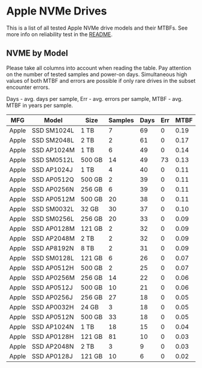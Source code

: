 Apple NVMe Drives
=================

This is a list of all tested Apple NVMe drive models and their MTBFs. See more
info on reliability test in the [README](https://github.com/linuxhw/SMART).

NVME by Model
------------

Please take all columns into account when reading the table. Pay attention on the
number of tested samples and power-on days. Simultaneous high values of both MTBF
and errors are possible if only rare drives in the subset encounter errors.

Days - avg. days per sample,
Err  - avg. errors per sample,
MTBF - avg. MTBF in years per sample.

| MFG       | Model              | Size   | Samples | Days  | Err   | MTBF |
|-----------|--------------------|--------|---------|-------|-------|------|
| Apple     | SSD SM1024L        | 1 TB   | 7       | 69    | 0     | 0.19   |
| Apple     | SSD SM2048L        | 2 TB   | 2       | 61    | 0     | 0.17   |
| Apple     | SSD AP1024M        | 1 TB   | 6       | 49    | 0     | 0.14   |
| Apple     | SSD SM0512L        | 500 GB | 14      | 49    | 73    | 0.13   |
| Apple     | SSD AP1024J        | 1 TB   | 4       | 40    | 0     | 0.11   |
| Apple     | SSD AP0512Q        | 500 GB | 2       | 39    | 0     | 0.11   |
| Apple     | SSD AP0256N        | 256 GB | 6       | 39    | 0     | 0.11   |
| Apple     | SSD AP0512M        | 500 GB | 20      | 38    | 0     | 0.11   |
| Apple     | SSD SM0032L        | 32 GB  | 30      | 37    | 0     | 0.10   |
| Apple     | SSD SM0256L        | 256 GB | 20      | 33    | 0     | 0.09   |
| Apple     | SSD AP0128M        | 121 GB | 2       | 32    | 0     | 0.09   |
| Apple     | SSD AP2048M        | 2 TB   | 2       | 32    | 0     | 0.09   |
| Apple     | SSD AP8192N        | 8 TB   | 2       | 31    | 0     | 0.09   |
| Apple     | SSD SM0128L        | 121 GB | 6       | 26    | 0     | 0.07   |
| Apple     | SSD AP0512H        | 500 GB | 2       | 25    | 0     | 0.07   |
| Apple     | SSD AP0256M        | 256 GB | 14      | 22    | 0     | 0.06   |
| Apple     | SSD AP0512J        | 500 GB | 10      | 21    | 0     | 0.06   |
| Apple     | SSD AP0256J        | 256 GB | 27      | 18    | 0     | 0.05   |
| Apple     | SSD AP0032H        | 24 GB  | 3       | 18    | 0     | 0.05   |
| Apple     | SSD AP0512N        | 500 GB | 33      | 18    | 0     | 0.05   |
| Apple     | SSD AP1024N        | 1 TB   | 18      | 15    | 0     | 0.04   |
| Apple     | SSD AP0128H        | 121 GB | 81      | 10    | 0     | 0.03   |
| Apple     | SSD AP2048N        | 2 TB   | 3       | 9     | 0     | 0.03   |
| Apple     | SSD AP0128J        | 121 GB | 10      | 6     | 0     | 0.02   |

